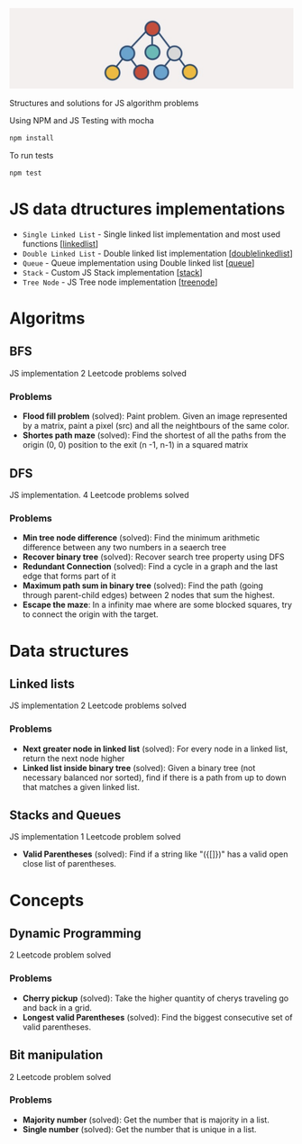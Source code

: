 ![JavaScript structures](assets/logo.png)

Structures and solutions for JS algorithm problems

Using NPM and JS
Testing with mocha

```bash
npm install
```

To run tests
```bash
npm test
```

# JS data dtructures implementations
- `Single Linked List` - Single linked list implementation and most used functions [[linkedlist](https://github.com/sebastianfdez/js-problems/blob/master/src/shared/single-linked-list.js)]
- `Double Linked List` - Double linked list implementation [[doublelinkedlist](https://github.com/sebastianfdez/js-problems/blob/master/src/shared/tree-node.js)]
- `Queue` - Queue implementation using Double linked list [[queue](https://github.com/sebastianfdez/js-problems/blob/master/src/shared/queue.js)]
- `Stack` - Custom JS Stack implementation [[stack](https://github.com/sebastianfdez/js-problems/blob/master/src/shared/stack.js)]
- `Tree Node` - JS Tree node implementation [[treenode](https://github.com/sebastianfdez/js-problems/blob/master/src/shared/tree-node.js)]


# Algoritms
## BFS
JS implementation
2 Leetcode problems solved
### Problems
- **Flood fill problem** (solved): Paint problem. Given an image represented by a matrix, paint a pixel (src) and all the neightbours of the same color.
- **Shortes path maze** (solved): Find the shortest of all the paths from the origin (0, 0) position to the exit (n -1, n-1) in a squared matrix

## DFS
JS implementation.
4 Leetcode problems solved
### Problems
- **Min tree node difference** (solved): Find the minimum arithmetic difference between any two numbers in a seaerch tree
- **Recover binary tree** (solved): Recover search tree property using DFS
- **Redundant Connection** (solved): Find a cycle in a graph and the last edge that forms part of it 
- **Maximum path sum in binary tree** (solved): Find the path (going through parent-child edges) between 2 nodes that sum the highest.
- **Escape the maze**: In a infinity mae where are some blocked squares, try to connect the origin with the target.

# Data structures
## Linked lists
JS implementation
2 Leetcode problems solved
### Problems
- **Next greater node in linked list** (solved): For every node in a linked list, return the next node higher
- **Linked list inside binary tree** (solved): Given a binary tree (not necessary balanced nor sorted), find if there is a path from up to down that matches a given linked list.

## Stacks and Queues
JS implementation
1 Leetcode problem solved
- **Valid Parentheses** (solved): Find if a string like "({[]})" has a valid open close list of parentheses.

# Concepts
## Dynamic Programming
2 Leetcode problem solved
### Problems
- **Cherry pickup** (solved): Take the higher quantity of cherys traveling go and back in a grid.
- **Longest valid Parentheses** (solved): Find the biggest consecutive set of valid parentheses.

## Bit manipulation
2 Leetcode problem solved
### Problems
- **Majority number** (solved): Get the number that is majority in a list.
- **Single number** (solved): Get the number that is unique in a list.

